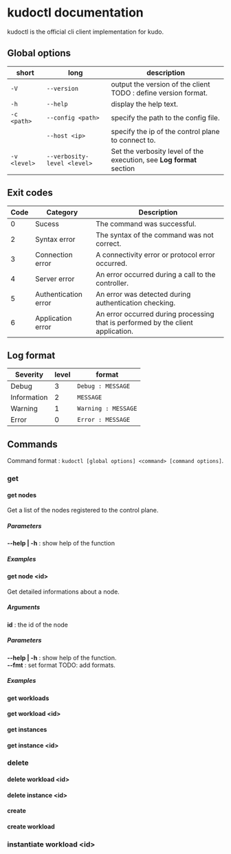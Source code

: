 # kudoctl documentation

kudoctl is the official cli client implementation for kudo.

## Global options

| short        | long                        | description                                                          |
| ------------ | --------------------------- | -------------------------------------------------------------------- |
| `-V`         | `--version`                 | output the version of the client TODO : define version format.       |
| `-h`         | `--help`                    | display the help text.                                               |
| `-c <path>`  | `--config <path>`           | specify the path to the config file.                                 |
|              | `--host <ip>`               | specify the ip of the control plane to connect to.                   |
| `-v <level>` | `--verbosity-level <level>` | Set the verbosity level of the execution, see **Log format** section |

## Exit codes

| Code | Category             | Description                                                                      |
| ---- | -------------------- | -------------------------------------------------------------------------------- |
| 0    | Sucess               | The command was successful.                                                      |
| 2    | Syntax error         | The syntax of the command was not correct.                                       |
| 3    | Connection error     | A connectivity error or protocol error occurred.                                 |
| 4    | Server error         | An error occurred during a call to the controller.                               |
| 5    | Authentication error | An error was detected during authentication checking.                            |
| 6    | Application error    | An error occurred during processing that is performed by the client application. |

## Log format

| Severity    | level | format              |
| ----------- | ----- | ------------------- |
| Debug       | 3     | `Debug : MESSAGE`   |
| Information | 2     | `MESSAGE`           |
| Warning     | 1     | `Warning : MESSAGE` |
| Error       | 0     | `Error : MESSAGE`   |

## Commands

Command format : `kudoctl [global options] <command> [command options]`.

### get

#### get nodes

Get a list of the nodes registered to the control plane.

##### Parameters

**--help | -h** : show help of the function

##### Examples

#### get node \<id\>

Get detailed informations about a node.

##### Arguments

**id** : the id of the node

##### Parameters

**--help | -h** : show help of the function.  
**--fmt** : set format TODO: add formats.  

##### Examples

#### get workloads

#### get workload \<id\>

#### get instances

#### get instance \<id\>

### delete

#### delete workload \<id\>

#### delete instance \<id\>

#### create

#### create workload

### instantiate workload \<id\>

